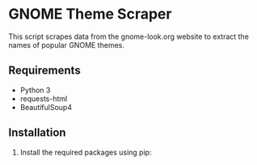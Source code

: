 # GNOME Theme Scraper

This script scrapes data from the gnome-look.org website to extract the names of popular GNOME themes.

## Requirements

- Python 3
- requests-html
- BeautifulSoup4

## Installation

1. Install the required packages using pip:


